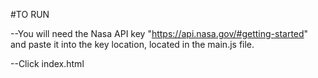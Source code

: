 #TO RUN

--You will need the Nasa API key "https://api.nasa.gov/#getting-started" and paste it into the key location,
  located in the main.js file.

--Click index.html

